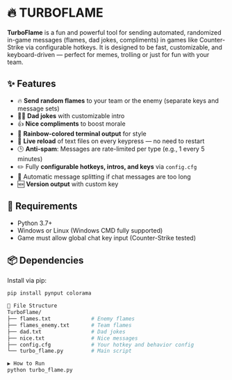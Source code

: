 # 🔥 TURBOFLAME

**TurboFlame** is a fun and powerful tool for sending automated, randomized in-game messages (flames, dad jokes, compliments) in games like Counter-Strike via configurable hotkeys. It is designed to be fast, customizable, and keyboard-driven — perfect for memes, trolling or just for fun with your team.

## ✨ Features

- 🔥 **Send random flames** to your team or the enemy (separate keys and message sets)
- 👨‍🦳 **Dad jokes** with customizable intro
- 👍 **Nice compliments** to boost morale
- 🌈 **Rainbow-colored terminal output** for style
- 🔁 **Live reload** of text files on every keypress — no need to restart
- 🕒 **Anti-spam**: Messages are rate-limited per type (e.g., 1 every 5 minutes)
- ✏️ Fully **configurable hotkeys, intros, and keys** via `config.cfg`
- 💬 Automatic message splitting if chat messages are too long
- 🆕 **Version output** with custom key

## 🔧 Requirements

- Python 3.7+
- Windows or Linux (Windows CMD fully supported)
- Game must allow global chat key input (Counter-Strike tested)

## 📦 Dependencies

Install via pip:
```bash
pip install pynput colorama

📁 File Structure
TurboFlame/
├── flames.txt             # Enemy flames
├── flames_enemy.txt       # Team flames
├── dad.txt                # Dad jokes
├── nice.txt               # Nice messages
├── config.cfg             # Your hotkey and behavior config
└── turbo_flame.py         # Main script

▶️ How to Run
python turbo_flame.py
